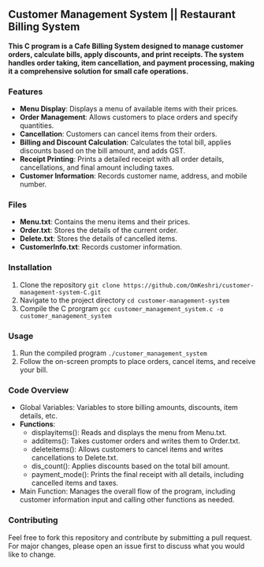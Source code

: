 ## Customer Management System || Restaurant Billing System

__This C program is a Cafe Billing System designed to manage customer orders, calculate bills, apply discounts, and print receipts. The system handles order taking, item cancellation, and payment processing, making it a comprehensive solution for small cafe operations.__


### Features
- __Menu Display__: Displays a menu of available items with their prices.
- __Order Management__: Allows customers to place orders and specify quantities.
- __Cancellation__: Customers can cancel items from their orders.
- __Billing and Discount Calculation__: Calculates the total bill, applies discounts based  on the bill amount, and adds GST.
- __Receipt Printing__: Prints a detailed receipt with all order details, cancellations, and final amount including taxes.
- __Customer Information__: Records customer name, address, and mobile number.

### Files
- __Menu.txt__: Contains the menu items and their prices.
- __Order.txt__: Stores the details of the current order.
- __Delete.txt__: Stores the details of cancelled items.
- __CustomerInfo.txt__: Records customer information.

### Installation
1. Clone the repository `git clone https://github.com/OmKeshri/customer-management-system-C.git`
2. Navigate to the project directory `cd customer-management-system`
3. Compile the C prorgram `gcc customer_management_system.c -o customer_management_system`


### Usage
1. Run the compiled program `./customer_management_system`
2. Follow the on-screen prompts to place orders, cancel items, and receive your bill.

### Code Overview
- Global Variables: Variables to store billing amounts, discounts, item details, etc.
- __Functions__:
    - displayitems(): Reads and displays the menu from Menu.txt.
    - additems(): Takes customer orders and writes them to Order.txt.
    - deleteitems(): Allows customers to cancel items and writes cancellations to Delete.txt.
    - dis_count(): Applies discounts based on the total bill amount.
    - payment_mode(): Prints the final receipt with all details, including cancelled items and taxes.
- Main Function: Manages the overall flow of the program, including customer information input and calling other functions as needed.

### Contributing
Feel free to fork this repository and contribute by submitting a pull request. For major changes, please open an issue first to discuss what you would like to change.